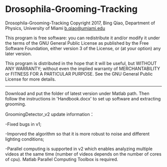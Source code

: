 # Drosophila-Grooming-Tracking

Drosophila-Grooming-Tracking
Copyright 2017, Bing Qiao, Department of Physics, University of Miami
b.qiao@umiami.edu

This program is free software: you can redistribute it and/or modify
it under the terms of the GNU General Public License as published by
the Free Software Foundation, either version 3 of the License, or
(at your option) any later version.

This program is distributed in the hope that it will be useful,
but WITHOUT ANY WARRANTY; without even the implied warranty of
MERCHANTABILITY or FITNESS FOR A PARTICULAR PURPOSE.  See the
GNU General Public License for more details.

____________________________________________________________________________________________________

Download and put the folder of latest version under Matlab path. Then follow the instructions in 'Handbook.docx' to set
up software and extracting grooming.

GroomingDetector_v2 update information：

-Fixed bugs in v1;

-Imporved the algorithm so that it is more robust to noise and different lighting conditions;

-Parallel computing is supported in v2 which enables analyzing multiple videos at the same time (number of videos depends on the number of   cores of cpu). Matlab Parallel Computing Toolbox is required.

